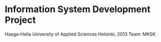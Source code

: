 Information System Development Project 
===========
Haaga-Helia University of Applied Sciences
Helsinki, 2013
Team: MKSK
